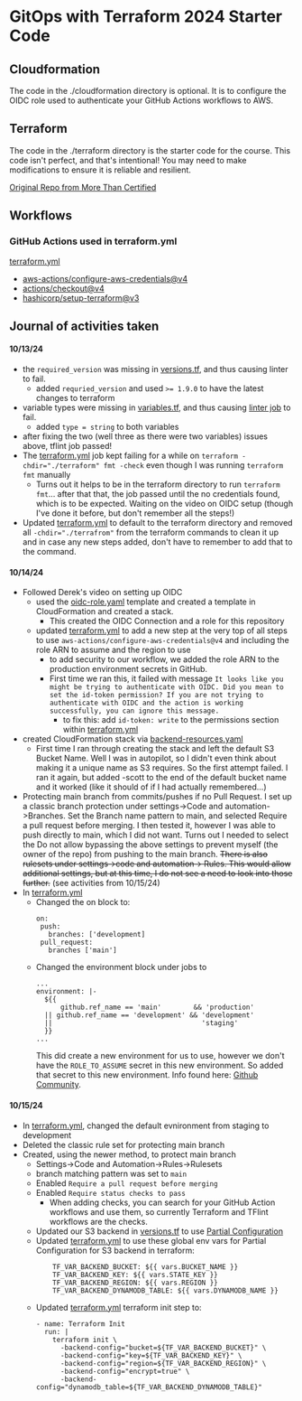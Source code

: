 # GitOps with Terraform 2024 Starter Code

## Cloudformation

The code in the ./cloudformation directory is optional. It is to configure the OIDC role used to authenticate your GitHub Actions workflows to AWS. 

## Terraform

The code in the ./terraform directory is the starter code for the course. This code isn't perfect, and that's intentional! You may need to make modifications to ensure it is reliable and resilient. 

[Original Repo from More Than Certified](https://github.com/morethancertified/gitops-minicamp-2024-tf)

## Workflows

### GitHub Actions used in terraform.yml
[terraform.yml](.github/workflows/terraform.yml)

- [aws-actions/configure-aws-credentials@v4](https://github.com/aws-actions/configure-aws-credentials/tree/v4/)
- [actions/checkout@v4](https://github.com/actions/checkout/tree/v4/)
- [hashicorp/setup-terraform@v3](https://github.com/hashicorp/setup-terraform/tree/v3/)


## Journal of activities taken
#### 10/13/24

- the `required_version` was missing in [versions.tf](terraform/versions.tf), and thus causing linter to fail. 
    - added `requried_version` and used `>= 1.9.0` to have the latest changes to terraform
- variable types were missing in [variables.tf](terraform/variables.tf), and thus causing [linter job](.github/workflows/tflint.yml) to fail.
    - added `type = string` to both variables
- after fixing the two (well three as there were two variables) issues above, tflint job passed!
- The [terraform.yml](.github/workflows/terraform.yml) job kept failing for a while on `terraform -chdir="./terraform" fmt -check` even though I was running `terraform fmt` manually
    - Turns out it helps to be in the terraform directory to run `terraform fmt`... after that that, the job passed until the no credentials found, which is to be expected. Waiting on the video on OIDC setup (though I've done it before, but don't remember all the steps!)
- Updated [terraform.yml](.github/workflows/terraform.yml) to default to the terraform directory and removed all `-chdir="./terrafrom"` from the terraform commands to clean it up and in case any new steps added, don't have to remember to add that to the command.


#### 10/14/24
- Followed Derek's video on setting up OIDC
    - used the [oidc-role.yaml](cfn/oidc-role.yaml) template and created a template in CloudFormation and created a stack.
        - This created the OIDC Connection and a role for this repository
    - updated [terraform.yml](.github/workflows/terraform.yml) to add a new step at the very top of all steps to use `aws-actions/configure-aws-credentials@v4` and including the role ARN to assume and the region to use
        - to add security to our workflow, we added the role ARN to the production environment secrets in GitHub.
        - First time we ran this, it failed with message `It looks like you might be trying to authenticate with OIDC. Did you mean to set the id-token permission? If you are not trying to authenticate with OIDC and the action is working successfully, you can ignore this message.`
            - to fix this: add `id-token: write` to the permissions section within [terraform.yml](.github/workflows/terraform.yml)
- created CloudFormation stack via [backend-resources.yaml](cfn/backend-resources.yaml)
    - First time I ran through creating the stack and left the default S3 Bucket Name. Well I was in autopilot, so I didn't even think about making it a unique name as S3 requires. So the first attempt failed. I ran it again, but added -scott to the end of the default bucket name and it worked (like it should of if I had actually remembered...)
- Protecting main branch from commits/pushes if no Pull Request. I set up a classic branch protection under settings->Code and automation->Branches. Set the Branch name pattern to main, and selected Require a pull request before merging. I then tested it, however I was able to push directly to main, which I did not want. Turns out I needed to select the Do not allow bypassing the above settings to prevent myself (the owner of the repo) from pushing to the main branch. ~~There is also rulesets under settings->code and automation-> Rules. This would allow additional settings, but at this time, I do not see a need to look into those further.~~ (see activities from 10/15/24)
- In [terraform.yml](.github/workflows/terraform.yml) 
    - Changed the on block to: 
      ```
      on:
       push:
         branches: ['development]
       pull_request:
         branches ['main']
      ```
    - Changed the environment block under jobs to
      ```
      ...
      environment: |-
        ${{
            github.ref_name == 'main'        && 'production'
        || github.ref_name == 'development' && 'development'
        ||                                     'staging'
        }}
      ...
      ```
      This did create a new environment for us to use, however we don't have the `ROLE_TO_ASSUME` secret in this new environment. So added that secret to this new environment. Info found here: [Github Community](https://github.com/orgs/community/discussions/38178).

#### 10/15/24
- In [terraform.yml](.github/workflows/terraform.yml), changed the default evnironment from staging to development
- Deleted the classic rule set for protecting main branch
- Created, using the newer method, to protect main branch
  - Settings->Code and Automation->Rules->Rulesets
  - branch matching pattern was set to `main`
  - Enabled `Require a pull request before merging`
  - Enabled `Require status checks to pass`
    - When adding checks, you can search for your GitHub Action workflows and use them, so currently Terraform and TFlint workflows are the checks.
  - Updated our S3 backend in [versions.tf](terraform/versions.tf) to use [Partial Configuration](https://developer.hashicorp.com/terraform/language/backend#partial-configuration)
  - Updated [terraform.yml](.github/workflows/terraform.yml) to use these global env vars for Partial Configuration for S3 backend in terraform:
    ```env:
        TF_VAR_BACKEND_BUCKET: ${{ vars.BUCKET_NAME }}
        TF_VAR_BACKEND_KEY: ${{ vars.STATE_KEY }}
        TF_VAR_BACKEND_REGION: ${{ vars.REGION }}
        TF_VAR_BACKEND_DYNAMODB_TABLE: ${{ vars.DYNAMODB_NAME }}
    ```
  - Updated [terraform.yml](.github/workflows/terraform.yml) terraform init step to:
    ```
    - name: Terraform Init
      run: |
        terraform init \
          -backend-config="bucket=${TF_VAR_BACKEND_BUCKET}" \
          -backend-config="key=${TF_VAR_BACKEND_KEY}" \
          -backend-config="region=${TF_VAR_BACKEND_REGION}" \
          -backend-config="encrypt=true" \
          -backend-config="dynamodb_table=${TF_VAR_BACKEND_DYNAMODB_TABLE}"
    ```